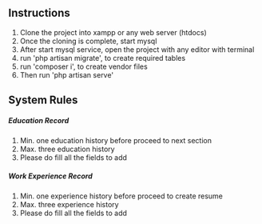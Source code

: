 ## Instructions
<ol>
    <li>Clone the project into xampp or any web server (htdocs)</li>
    <li>Once the cloning is complete, start mysql</li>
    <li>After start mysql service, open the project with any editor with terminal</li>
    <li>run 'php artisan migrate', to create required tables</li>
    <li>run 'composer i', to create vendor files</li>
    <li>Then run 'php artisan serve'</li>
</ol>

## System Rules
<h5>Education Record</h5>
<ol>
    <li>Min. one education history before proceed to next section</li>
    <li>Max. three education history</li>
    <li>Please do fill all the fields to add</li>
</ol>

<h5>Work Experience Record</h5>
<ol>
    <li>Min. one experience history before proceed to create resume</li>
    <li>Max. three experience history</li>
    <li>Please do fill all the fields to add</li>
</ol>
